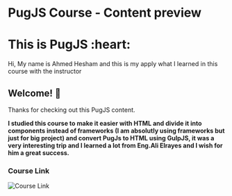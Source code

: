 # PugJS Course - Content preview

<h1>
  This is PugJS :heart:
</h1>

<p class="para">Hi, My name is Ahmed Hesham and this is my apply what I learned in this course with the instructor</p>

## Welcome! 👋

Thanks for checking out this PugJS content.

**I studied this course to make it easier with HTML and divide it into components instead of frameworks (I am absolutly using frameworks but just for big project) and convert PugJs to HTML using GulpJS, it was a very interesting trip and I learned a lot from Eng.Ali Elrayes and I wish for him a great success.**

### Course Link

![Course Link](https://youtu.be/gDKcoSVzdLs)
